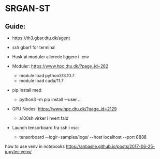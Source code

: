 # SRGAN-ST


## Guide:

* https://th3.gbar.dtu.dk/agent
* ssh gbar1 for terminal

* Husk at moduler allerede liggere i .env
* Moduler: https://www.hpc.dtu.dk/?page_id=282
    - module load python3/3.10.7
    - module load cuda/11.7

* pip install med:
    - python3 -m pip install --user ...

* GPU Nodes: https://www.hpc.dtu.dk/?page_id=2129
    - a100sh virker i hvert fald

* Launch tensorboard fra ssh i vsc:
    - tensorboard --logir=samples/logs/ --host localhost --port 8888



how to use venv in notebooks
https://anbasile.github.io/posts/2017-06-25-jupyter-venv/
